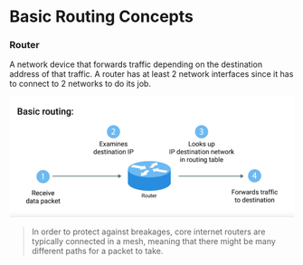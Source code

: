 # Basic Routing Concepts

### **Router**

A network device that forwards traffic depending on the destination address of that traffic. A router has at least 2 network interfaces since it has to connect to 2 networks to do its job.

![image](images/basic-routing.png)

> In order to protect against breakages, core internet routers are typically connected in a mesh, meaning that there might be many different paths for a packet to take.
